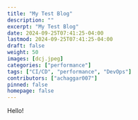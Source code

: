 ```yaml
---
title: "My Test Blog"
description: ""
excerpt: "My Test Blog"
date: 2024-09-25T07:41:25-04:00
lastmod: 2024-09-25T07:41:25-04:00
draft: false
weight: 50
images: [dcj.jpeg]
categories: ["performance"]
tags: ["CI/CD", "performance", "DevOps"]
contributors: ["achaggar007"]
pinned: false
homepage: false
---
```


Hello!